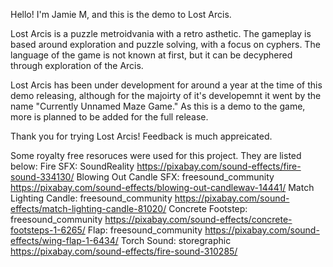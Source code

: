 Hello! I'm Jamie M, and this is the demo to Lost Arcis.

Lost Arcis is a puzzle metroidvania with a retro asthetic. The gameplay is based around exploration and puzzle solving, with a focus on cyphers. The language of the game is not known at first, but it can be decyphered through exploration of the Arcis.

Lost Arcis has been under development for around a year at the time of this demo releasing, although for the majoirty of it's developemnt it went by the name "Currently Unnamed Maze Game." As this is a demo to the game, more is planned to be added for the full release.

Thank you for trying Lost Arcis! Feedback is much appreicated.


Some royalty free resoruces were used for this project. They are listed below:
Fire SFX: SoundReality
https://pixabay.com/sound-effects/fire-sound-334130/ 
Blowing Out Candle SFX: freesound_community
https://pixabay.com/sound-effects/blowing-out-candlewav-14441/ 
Match Lighting Candle: freesound_community
https://pixabay.com/sound-effects/match-lighting-candle-81020/ 
Concrete Footstep: freesound_community
https://pixabay.com/sound-effects/concrete-footsteps-1-6265/ 
Flap: freesound_community
https://pixabay.com/sound-effects/wing-flap-1-6434/ 
Torch Sound: storegraphic
https://pixabay.com/sound-effects/fire-sound-310285/ 
